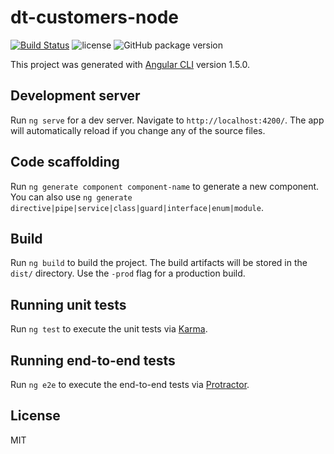# dt-customers-node

[![Build Status](https://travis-ci.org/miloskovacevic/dt-customers-node.svg?branch=master)](https://travis-ci.org/miloskovacevic/dt-customers-node)
![license](https://img.shields.io/github/license/miloskovacevic/dt-customers-node.svg)
![GitHub package version](https://img.shields.io/github/package-json/v/miloskovacevic/dt-customers-node.svg)


This project was generated with [Angular CLI](https://github.com/angular/angular-cli) version 1.5.0.

## Development server

Run `ng serve` for a dev server. Navigate to `http://localhost:4200/`. The app will automatically reload if you change any of the source files.

## Code scaffolding

Run `ng generate component component-name` to generate a new component. You can also use `ng generate directive|pipe|service|class|guard|interface|enum|module`.

## Build

Run `ng build` to build the project. The build artifacts will be stored in the `dist/` directory. Use the `-prod` flag for a production build.

## Running unit tests

Run `ng test` to execute the unit tests via [Karma](https://karma-runner.github.io).

## Running end-to-end tests

Run `ng e2e` to execute the end-to-end tests via [Protractor](http://www.protractortest.org/).

## License

MIT
